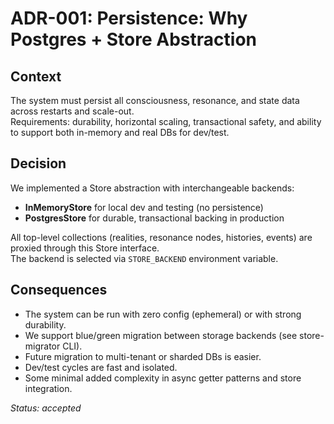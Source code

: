 # ADR-001: Persistence: Why Postgres + Store Abstraction

## Context

The system must persist all consciousness, resonance, and state data across restarts and scale-out.  
Requirements: durability, horizontal scaling, transactional safety, and ability to support both in-memory and real DBs for dev/test.

## Decision

We implemented a Store abstraction with interchangeable backends:
- **InMemoryStore** for local dev and testing (no persistence)
- **PostgresStore** for durable, transactional backing in production

All top-level collections (realities, resonance nodes, histories, events) are proxied through this Store interface.  
The backend is selected via `STORE_BACKEND` environment variable.

## Consequences

- The system can be run with zero config (ephemeral) or with strong durability.
- We support blue/green migration between storage backends (see store-migrator CLI).
- Future migration to multi-tenant or sharded DBs is easier.
- Dev/test cycles are fast and isolated.
- Some minimal added complexity in async getter patterns and store integration.

*Status: accepted*